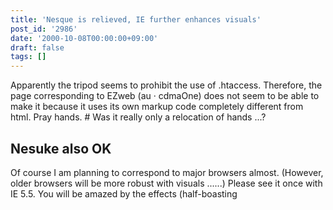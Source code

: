 ```yaml
---
title: 'Nesque is relieved, IE further enhances visuals'
post_id: '2986'
date: '2000-10-08T00:00:00+09:00'
draft: false
tags: []
---
```


Apparently the tripod seems to prohibit the use of .htaccess. Therefore, the page corresponding to EZweb (au · cdmaOne) does not seem to be able to make it because it uses its own markup code completely different from html. Pray hands. # Was it really only a relocation of hands ...?

## Nesuke also OK

Of course I am planning to correspond to major browsers almost. (However, older browsers will be more robust with visuals ......) Please see it once with IE 5.5. You will be amazed by the effects (half-boasting